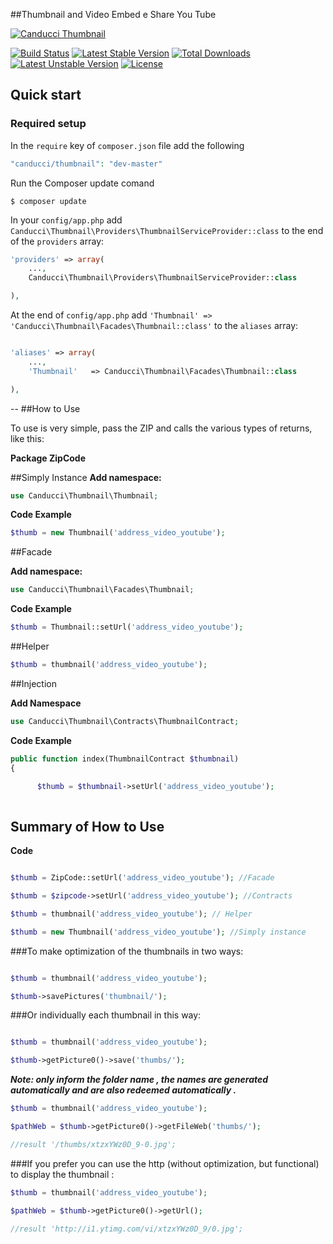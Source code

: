 ##Thumbnail and Video Embed e Share You Tube

[![Canducci Thumbnail](http://i1194.photobucket.com/albums/aa377/netdragoon1/1449170629_Neon_Line_Social_Circles_50Icon_10px_grid-45_zpsjazbo2dc.png)](https://packagist.org/packages/canducci/thumbnail)

[![Build Status](https://travis-ci.org/netdragoon/thumbnail.svg)](https://travis-ci.org/netdragoon/thumbnail)
[![Latest Stable Version](https://poser.pugx.org/canducci/thumbnail/v/stable)](https://packagist.org/packages/canducci/thumbnail) 
[![Total Downloads](https://poser.pugx.org/canducci/thumbnail/downloads)](https://packagist.org/packages/canducci/thumbnail) 
[![Latest Unstable Version](https://poser.pugx.org/canducci/thumbnail/v/unstable)](https://packagist.org/packages/canducci/thumbnail) 
[![License](https://poser.pugx.org/canducci/thumbnail/license)](https://packagist.org/packages/canducci/thumbnail)

## Quick start

### Required setup

In the `require` key of `composer.json` file add the following

```PHP
"canducci/thumbnail": "dev-master"

```

Run the Composer update comand

    $ composer update

In your `config/app.php` add `Canducci\Thumbnail\Providers\ThumbnailServiceProvider::class` to the end of the `providers` array:

```PHP
'providers' => array(
    ...,
    Canducci\Thumbnail\Providers\ThumbnailServiceProvider::class

),
```

At the end of `config/app.php` add `'Thumbnail' => 'Canducci\Thumbnail\Facades\Thumbnail::class'` to the `aliases` array:

```PHP

'aliases' => array(
    ...,
    'Thumbnail'   => Canducci\Thumbnail\Facades\Thumbnail::class

),

```

--
##How to Use

To use is very simple, pass the ZIP and calls the various types of returns, like this:

__Package ZipCode__

##Simply Instance
__Add namespace:__

```PHP
use Canducci\Thumbnail\Thumbnail;
```
__Code Example__
```PHP
$thumb = new Thumbnail('address_video_youtube');

```

##Facade

__Add namespace:__
```PHP
use Canducci\Thumbnail\Facades\Thumbnail;

```
__Code Example__
```PHP
$thumb = Thumbnail::setUrl('address_video_youtube');

```

##Helper

```PHP
$thumb = thumbnail('address_video_youtube');

```

##Injection

__Add Namespace__

```PHP
use Canducci\Thumbnail\Contracts\ThumbnailContract;

```

__Code Example__

```PHP
public function index(ThumbnailContract $thumbnail)
{

      $thumb = $thumbnail->setUrl('address_video_youtube');
      
```

## Summary of How to Use

__Code__

```PHP 

$thumb = ZipCode::setUrl('address_video_youtube'); //Facade

$thumb = $zipcode->setUrl('address_video_youtube'); //Contracts

$thumb = thumbnail('address_video_youtube'); // Helper

$thumb = new Thumbnail('address_video_youtube'); //Simply instance
```


###To make optimization of the thumbnails in two ways:

```PHP

$thumb = thumbnail('address_video_youtube');

$thumb->savePictures('thumbnail/');

```
###Or individually each thumbnail in this way:

```PHP

$thumb = thumbnail('address_video_youtube');

$thumb->getPicture0()->save('thumbs/');

```

___Note: only inform the folder name , the names are generated automatically and are also redeemed automatically .___

```PHP
$thumb = thumbnail('address_video_youtube');

$pathWeb = $thumb->getPicture0()->getFileWeb('thumbs/');

//result '/thumbs/xtzxYWz0D_9-0.jpg';

```

###If you prefer you can use the http (without optimization, but functional) to display the thumbnail :

```PHP
$thumb = thumbnail('address_video_youtube');

$pathWeb = $thumb->getPicture0()->getUrl();

//result 'http://i1.ytimg.com/vi/xtzxYWz0D_9/0.jpg';
```

